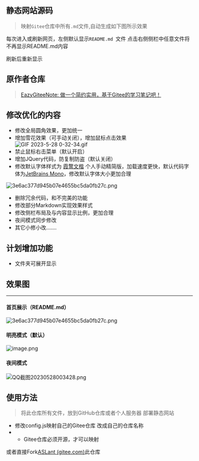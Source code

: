 <meta name="referrer" content="never">		

## 静态网站源码

> 映射` Gitee `仓库中所有`.md`文件,自动生成如下图所示效果

每次进入或刷新网页，左侧默认显示`README.md `文件 点击右侧侧栏中任意文件将不再显示README.md内容

刷新后重新显示

## 原作者仓库

> [EazyGiteeNote: 做一个简约实用，基于Gitee的学习笔记吧！](https://gitee.com/n0ts/eazy-gitee-note) 

## 修改优化的内容

- 修改全局圆角效果，更加统一
- 增加雪花效果（可手动关闭），增加鼠标点击效果
![GIF 2023-5-28 0-32-34.gif](https://image.baidu.com/search/down?url=https://tvax2.sinaimg.cn/large/006TZ18hly1hedes2zgshg309d08ewic.jpg)
- 禁止鼠标右击菜单（默认开启）
- 增加JQuery代码，防复制防盗（默认关闭）
- 修改默认字体样式为 [霞鹜文楷](https://github.com/lxgw/LxgwWenKai) 个人手动精简版，加载速度更快，默认代码字体为[JetBrains Mono](https://github.com/JetBrains/JetBrainsMono)，修改默认字体大小更加合理

![3e6ac377d945b07e4655bc5da0fb27c.png](https://image.baidu.com/search/down?url=https://tvax1.sinaimg.cn/large/006TZ18hly1hedeq23usmj31hc0swqe7.jpg)

- 删除冗余代码，和不完美的功能
- 修改部分Markdown实现效果样式
- 修改侧栏布局及与内容显示比例，更加合理
- 夜间模式同步修改
- 其它小修小改.......

## 计划增加功能

- 文件夹可展开显示

## 效果图

---

#### 首页展示（README.md）

![3e6ac377d945b07e4655bc5da0fb27c.png](https://image.baidu.com/search/down?url=https://tvax1.sinaimg.cn/large/006TZ18hly1hedeq23usmj31hc0swqe7.jpg)

#### 明亮模式（默认）

![image.png](https://image.baidu.com/search/down?url=https://tvax3.sinaimg.cn/large/006TZ18hly1hectj36fy7j31hc0swtq6.jpg)

#### 夜间模式

<img src="https://image.baidu.com/search/down?url=https://tvax3.sinaimg.cn/large/006TZ18hly1hedewsf5ocj31hc0swnaz.jpg" alt="QQ截图20230528003428.png" title="QQ截图20230528003428.png" />

## 使用方法

> 将此仓库所有文件，放到GitHub仓库或者个人服务器 部署静态网站

- 修改config.js映射自己的Gitee仓库 改成自己的仓库名称
- - Gitee仓库必须开源，才可以映射

或者直接Fork[ASLant (gitee.com)](https://gitee.com/aslant/ASlant)此仓库

